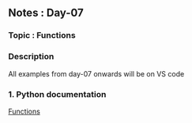 ## Notes : Day-07
### Topic : Functions

### Description
All examples from day-07 onwards will be on VS code

### 1. Python documentation 
[Functions](https://docs.python.org/3.8/tutorial/controlflow.html#more-on-defining-functions)


